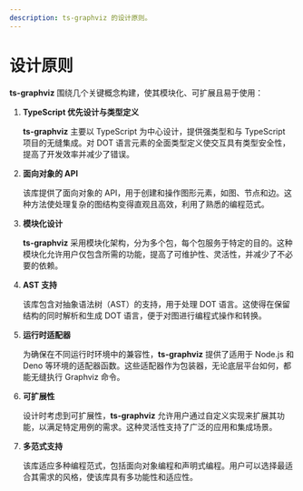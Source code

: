 ```yaml
---
description: ts-graphviz 的设计原则。
---
```

# 设计原则

**ts-graphviz** 围绕几个关键概念构建，使其模块化、可扩展且易于使用：

1. **TypeScript 优先设计与类型定义**

    **ts-graphviz** 主要以 TypeScript 为中心设计，提供强类型和与 TypeScript 项目的无缝集成。对 DOT 语言元素的全面类型定义使交互具有类型安全性，提高了开发效率并减少了错误。

1. **面向对象的 API**

    该库提供了面向对象的 API，用于创建和操作图形元素，如图、节点和边。这种方法使处理复杂的图结构变得直观且高效，利用了熟悉的编程范式。

1. **模块化设计**

    **ts-graphviz** 采用模块化架构，分为多个包，每个包服务于特定的目的。这种模块化允许用户仅包含所需的功能，提高了可维护性、灵活性，并减少了不必要的依赖。

1. **AST 支持**

    该库包含对抽象语法树（AST）的支持，用于处理 DOT 语言。这使得在保留结构的同时解析和生成 DOT 语言，便于对图进行编程式操作和转换。

1. **运行时适配器**

    为确保在不同运行时环境中的兼容性，**ts-graphviz** 提供了适用于 Node.js 和 Deno 等环境的适配器函数。这些适配器作为包装器，无论底层平台如何，都能无缝执行 Graphviz 命令。

1. **可扩展性**

    设计时考虑到可扩展性，**ts-graphviz** 允许用户通过自定义实现来扩展其功能，以满足特定用例的需求。这种灵活性支持了广泛的应用和集成场景。

1. **多范式支持**

    该库适应多种编程范式，包括面向对象编程和声明式编程。用户可以选择最适合其需求的风格，使该库具有多功能性和适应性。
